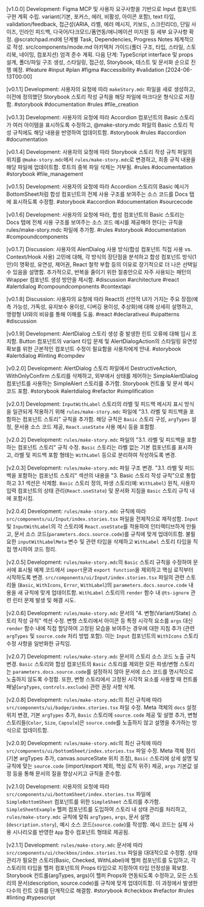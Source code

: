[v1.0.0] Development: Figma MCP 및 사용자 요구사항을 기반으로 Input 컴포넌트 구현 계획 수립. variant(기본, 포커스, 에러, 비활성, 아이콘 포함), text 타입, validation/feedback, 접근성(ARIA, 라벨, 에러 메시지, 키보드, 스크린리더), 단일 사이즈, 인라인 피드백, 다국어/다크모드/폼연동/애니메이션 미지원 등 세부 요구사항 확정. @scratchpad.md에 단계별 Task, Dependencies, Progress Notes 체계적으로 작성. src/components/mode.md 아키텍처 가이드(폴더 구조, 타입, 스타일, 스토리북, 네이밍, 컴포지션) 엄격 준수 계획. 다음 단계: TypeScript interface 및 props 설계, 폴더/파일 구조 생성, 스타일링, 접근성, Storybook, 테스트 및 문서화 순으로 진행 예정. #feature #input #plan #figma #accessibility #validation [2024-06-13T00:00]

[v0.1.1] Development: 사용자의 요청에 따라 `makeStory.mdc` 파일을 새로 생성하고, 이전에 정의했던 Storybook 스토리 작성 규칙을 해당 파일에 마크다운 형식으로 저장함. #storybook #documentation #rules #file_creation

[v0.1.3] Development: 사용자의 요청에 따라 Accordion 컴포넌트의 Basic 스토리가 여러 아이템을 표시하도록 수정하고, @make-story.mdc 파일의 Basic 스토리 작성 규칙에도 해당 내용을 반영하여 업데이트함. #storybook #rules #accordion #documentation

[v0.1.4] Development: 사용자의 요청에 따라 Storybook 스토리 작성 규칙 파일의 위치를 `@make-story.mdc`에서 `rules/make-story.mdc`로 변경하고, 최종 규칙 내용을 해당 파일에 업데이트함. 루트의 중복 파일 삭제는 거부됨. #rules #documentation #storybook #file_management

[v0.1.5] Development: 사용자의 요청에 따라 Accordion 스토리의 Basic 예시가 BottomSheet처럼 합성 컴포넌트의 전체 사용 구조를 보여주는 소스 코드를 Docs 탭에 표시하도록 수정함. #storybook #accordion #documentation #sourcecode

[v0.1.6] Development: 사용자의 요청에 따라, 합성 컴포넌트의 Basic 스토리는 Docs 탭에 전체 사용 구조를 보여주는 소스 코드 예시를 제공해야 한다는 규칙을 rules/make-story.mdc 파일에 추가함. #rules #storybook #documentation #compoundcomponents

[v0.1.7] Discussion: 사용자의 AlertDialog 사용 방식(합성 컴포넌트 직접 사용 vs. Context/Hook 사용) 고민에 대해, 각 방식의 장단점을 분석하고 합성 컴포넌트 방식(1안)이 명확성, 유연성, 제어권, React 철학 부합 등의 이유로 장기적으로 더 나은 선택일 수 있음을 설명함. 추가적으로, 반복을 줄이기 위한 절충안으로 자주 사용되는 패턴의 Wrapper 컴포넌트 생성 방안을 제시함. #discussion #architecture #react #alertdialog #compoundcomponents #contextapi

[v0.1.8] Discussion: 사용자의 요청에 따라 React의 선언적 UI가 가지는 주요 장점(예측 가능성, 가독성, 유지보수 용이성, 디버깅 용이성, 추상화)에 대해 상세히 설명하고, 명령형 UI와의 비유를 통해 이해를 도움. #react #declarativeui #uipatterns #discussion

[v0.1.9] Development: AlertDialog 스토리 생성 중 발생한 린트 오류에 대해 임시 조치함. Button 컴포넌트의 variant 타입 문제 및 AlertDialogAction의 스타일링 유연성 확보를 위한 근본적인 컴포넌트 수정이 필요함을 사용자에게 안내. #storybook #alertdialog #linting #compdev

[v0.2.0] Development: AlertDialog 스토리 파일에서 DestructiveAction, WithOnlyConfirm 스토리를 삭제하고, 외부에서 상태를 제어하는 SimpleAlertDialog 컴포넌트를 사용하는 SimpleAlert 스토리를 추가함. Storybook 컨트롤 및 문서 예시 코드 포함. #storybook #alertdialog #refactor #simplification

[v2.0.1] Development: `InputWithLabel` 스토리의 라벨 및 피드백 메시지 표시 방식을 일관되게 적용하기 위해 `rules/make-story.mdc` 파일에 "3.1. 라벨 및 피드백을 포함하는 컴포넌트 스토리" 규칙을 추가함. 해당 규칙은 `Basic` 스토리 구성, `argTypes` 설정, 문서용 소스 코드 제공, `React.useState` 사용 예시 등을 포함함.

[v2.0.2] Development: `rules/make-story.mdc` 파일의 "3.1. 라벨 및 피드백을 포함하는 컴포넌트 스토리" 규칙 수정. `Basic` 스토리는 라벨 없는 기본 컴포넌트를 표시하고, 라벨 및 피드백 포함 형태는 `WithLabel` 등으로 분리하여 작성하도록 변경.

[v2.0.3] Development: `rules/make-story.mdc` 파일 구조 변경. "3.1. 라벨 및 피드백을 포함하는 컴포넌트 스토리" 섹션의 내용을 "3. Basic 스토리 작성 규칙"으로 통합하고 3.1 섹션은 삭제함. `Basic` 스토리 정의, 파생 스토리(예: `WithLabel`) 원칙, 사용자 입력 컴포넌트의 상태 관리(`React.useState`) 및 문서화 지침을 `Basic` 스토리 규칙 내에 포함시킴.

[v2.0.4] Development: `rules/make-story.mdc` 규칙에 따라 `src/components/ui/Input/index.stories.tsx` 파일을 전체적으로 재작성함. `Input` 및 `InputWithLabel`의 각 스토리에 `React.useState`를 적용하여 인터랙티브하게 만들고, 문서 소스 코드(`parameters.docs.source.code`)를 규칙에 맞게 업데이트함. 불필요한 `inputWithLabelMeta` 변수 및 관련 타입을 삭제하고 `WithLabel` 스토리 타입을 직접 명시하여 코드 정리.

[v2.0.5] Development: `rules/make-story.mdc`의 `Basic` 스토리 규칙을 수정하여 문서에 표시될 예제 코드에서 `import`문과 `export function`을 제외하고 핵심 로직부터 시작하도록 변경. `src/components/ui/Input/index.stories.tsx` 파일의 관련 스토리들 (`Basic`, `WithIcons`, `Error`, `WithLabel`)의 `parameters.docs.source.code` 내용을 새 규칙에 맞게 업데이트함. `WithLabel` 스토리의 `render` 함수 내 `@ts-ignore` 관련 린터 문제 발생 및 해결 시도.

[v2.0.6] Development: `rules/make-story.mdc` 문서의 "4. 변형(Variant/State) 스토리 작성 규칙" 섹션 수정. 변형 스토리에서 아이콘 등 특정 시각적 요소를 `args` 대신 `render` 함수 내에 직접 할당하여 고정된 모습을 보여주는 경우에 대한 지침 추가 (관련 `argTypes` 및 `source.code` 처리 방법 포함). 이는 `Input` 컴포넌트의 `WithIcons` 스토리 수정 사항을 일반화한 규칙임.

[v2.0.7] Development: `rules/make-story.mdc` 문서의 스토리 소스 코드 노출 규칙 변경. `Basic` 스토리와 합성 컴포넌트의 `Basic` 스토리를 제외한 모든 파생/변형 스토리는 `parameters.docs.source.code`를 설정하지 않아 문서에 소스 코드를 명시적으로 노출하지 않도록 수정함. 또한, 변형 스토리에서 고정된 시각적 요소를 사용할 때 컨트롤 패널(`argTypes`, `controls.exclude`) 관련 권장 사항 삭제.

[v2.0.8] Development: `rules/make-story.mdc`의 최신 규칙에 따라 `src/components/ui/badge/index.stories.tsx` 파일 수정. Meta 객체의 `docs` 설정 위치 변경, 기본 `argTypes` 추가, `Basic` 스토리에 `source.code` 제공 및 설명 추가, 변형 스토리들(`Color`, `Size`, `Capsule`)은 `source.code`를 노출하지 않고 설명을 추가하는 방식으로 업데이트함.

[v2.0.9] Development: `rules/make-story.mdc`의 최신 규칙에 따라 `src/components/ui/bottomSheet/index.stories.tsx` 파일 수정. Meta 객체 정리 (기본 argTypes 추가, canvas.sourceState 위치 조정), `Basic` 스토리에 상세 설명 및 규칙에 맞는 `source.code` (import/export 제외, 핵심 로직 위주) 제공, `args` 기본값 설정 등을 통해 문서의 질을 향상시키고 규칙을 준수함.

[v2.1.0] Development: 사용자의 요청에 따라 `src/components/ui/bottomSheet/index.stories.tsx` 파일에 `SimpleBottomSheet` 컴포넌트를 위한 `SimpleSheet` 스토리를 추가함. `SimpleSheetExample` 헬퍼 컴포넌트를 도입하여 스토리 내 상태 관리를 처리하고, `rules/make-story.mdc` 규칙에 맞춰 `argTypes`, `args`, 문서 설명(`description.story`), 예시 소스 코드(`source.code`)를 작성함. 예시 코드는 실제 사용 시나리오를 반영한 `App` 함수 컴포넌트 형태로 제공됨.

[v2.1.1] Development: `rules/make-story.mdc` 문서에 따라 `src/components/ui/checkbox/index.stories.tsx` 파일을 대대적으로 수정함. 상태 관리가 필요한 스토리(Basic, Checked, WithLabel)에 헬퍼 컴포넌트를 도입하고, 각 스토리의 타입을 헬퍼 컴포넌트의 Props 타입으로 지정하여 타입 안정성을 확보함. Storybook 컨트롤(argTypes, args)이 헬퍼 Props와 연동되도록 수정하고, 모든 스토리의 문서(description, source.code)를 규칙에 맞게 업데이트함. 이 과정에서 발생한 다수의 린트 오류를 단계적으로 해결함. #storybook #checkbox #refactor #rules #linting #typescript
